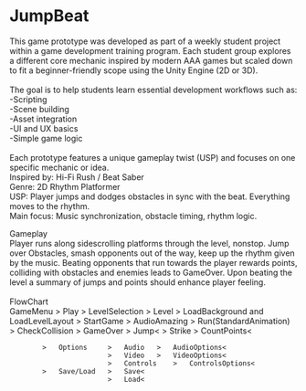 # JumpBeat<br/>
This game prototype was developed as part of a weekly student project within a game development training program. Each student group explores a different core mechanic inspired by modern AAA games but scaled down to fit a beginner-friendly scope using the Unity Engine (2D or 3D).<br/>
<br/>
The goal is to help students learn essential development workflows such as:<br/>
  -Scripting<br/>
  -Scene building<br/>
  -Asset integration<br/>
  -UI and UX basics<br/>
  -Simple game logic<br/>
<br/>
Each prototype features a unique gameplay twist (USP) and focuses on one specific mechanic or idea.<br/>
Inspired by: Hi-Fi Rush / Beat Saber<br/>
Genre: 2D Rhythm Platformer<br/>
USP: Player jumps and dodges obstacles in sync with the beat. Everything moves to the rhythm.<br/>
Main focus: Music synchronization, obstacle timing, rhythm logic.<br/>

Gameplay</br>
Player runs along sidescrolling platforms through the level, nonstop. Jump over Obstacles, smash opponents out of the way, keep up
the rhythm given by the music. Beating opponents that run towards the player rewards points, colliding with obstacles and enemies leads
to GameOver. Upon beating the level a summary of jumps and points should enhance player feeling.
</br></br>
FlowChart</br>
GameMenu	>	Play 		>	LevelSelection	> Level	>	LoadBackground and LoadLevelLayout	>	StartGame	>	AudioAmazing	>	Run(StandardAnimation)		>	CheckCollision	>	GameOver
																																		>	Jump<
																																		>	Strike	>	CountPoints<
																																	
			>	Options		>	Audio	>	AudioOptions<
							>	Video	>	VideoOptions<
							>	Controls	>	ControlsOptions<
			>	Save/Load	>	Save<
							>	Load<